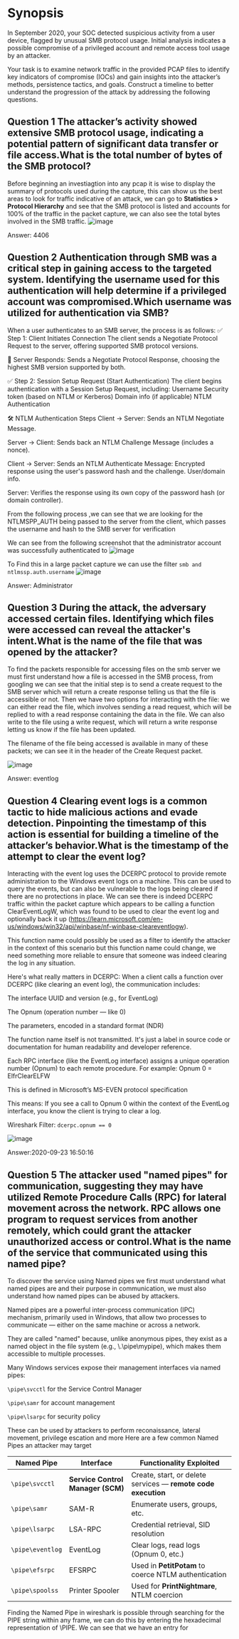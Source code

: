 # Synopsis
In September 2020, your SOC detected suspicious activity from a user device, flagged by unusual SMB protocol usage. Initial analysis indicates a possible compromise of a privileged account and remote access tool usage by an attacker.

Your task is to examine network traffic in the provided PCAP files to identify key indicators of compromise (IOCs) and gain insights into the attacker’s methods, persistence tactics, and goals. Construct a timeline to better understand the progression of the attack by addressing the following questions.


## Question 1 The attacker’s activity showed extensive SMB protocol usage, indicating a potential pattern of significant data transfer or file access.What is the total number of bytes of the SMB protocol?
Before beginning an investiagtion into any pcap it is wise to display the summary of protocols used during the capture, this can show us the best areas to look for traffic indicative of an attack, we can go to **Statistics > Protocol Hierarchy** and see that the SMB
protocol is listed and accounts for 100% of the traffic in the packet capture, we can also see the total bytes involved in the SMB traffic.
![image](https://github.com/user-attachments/assets/8bf9117e-e662-49e3-a825-73713aecc949)

Answer: 4406

## Question 2 Authentication through SMB was a critical step in gaining access to the targeted system. Identifying the username used for this authentication will help determine if a privileged account was compromised.Which username was utilized for authentication via SMB?

When a user authenticates to an SMB server, the process is as follows:
✅ Step 1: Client Initiates Connection
The client sends a Negotiate Protocol Request to the server, offering supported SMB protocol versions.

🔄 Server Responds:
Sends a Negotiate Protocol Response, choosing the highest SMB version supported by both.

✅ Step 2: Session Setup Request (Start Authentication)
The client begins authentication with a Session Setup Request, including:
Username
Security token (based on NTLM or Kerberos)
Domain info (if applicable)
NTLM Authentication

🛠️ NTLM Authentication Steps
Client → Server:
Sends an NTLM Negotiate Message.

Server → Client:
Sends back an NTLM Challenge Message (includes a nonce).

Client → Server:
Sends an NTLM Authenticate Message:
Encrypted response using the user's password hash and the challenge.
User/domain info.

Server:
Verifies the response using its own copy of the password hash (or domain controller).

From the following process ,we can see that we are looking for the NTLMSPP_AUTH being passed to the server from the client, which passes the username and hash to the SMB server for verification

We can see from the following screenshot that the administrator account was successfully authenticated to 
![image](https://github.com/user-attachments/assets/a8d4281e-3c0d-417a-a022-faf71928ec06)

To Find this in a large packet capture we can use the filter `smb and ntlmssp.auth.username` 
![image](https://github.com/user-attachments/assets/ea42006e-2cd2-483e-9f76-56a1b1833b9f)

Answer: Administrator

## Question 3 During the attack, the adversary accessed certain files. Identifying which files were accessed can reveal the attacker's intent.What is the name of the file that was opened by the attacker?
To find the packets responsible for accessing files on the smb server we must first understand how a file is accessed in the SMB process, from googling we can see that the initial step is to send a create request to the SMB server which will return a create response
telling us that the file is accessible or not. Then we have two options for interacting with the file: we can either read the file, which involves sending a read request, which will be replied to with a read response containing the data in the file. We can also
write to the file using a write request, which will return a write response letting us know if the file has been updated.

The filename of the file being accessed is available in many of these packets; we can see it in the header of the Create Request packet.

![image](https://github.com/user-attachments/assets/9809485f-ab0d-4921-8ff4-7af1d62eec2a)

Answer: eventlog

## Question 4 Clearing event logs is a common tactic to hide malicious actions and evade detection. Pinpointing the timestamp of this action is essential for building a timeline of the attacker’s behavior.What is the timestamp of the attempt to clear the event log?

Interacting with the event log uses the DCERPC protocol to provide remote administration to the Windows event logs on a machine. This can be used to query the events, but can also be vulnerable to the logs being cleared if there are no protections in place. We can see there is indeed DCERPC traffic within the packet capture which appears to be calling a function ClearEventLogW, which was found to be used to clear the event log and optionally back it up (https://learn.microsoft.com/en-us/windows/win32/api/winbase/nf-winbase-cleareventlogw). 

This function name could possibly be used as a filter to identify the attacker in the context of this scenario but this function name could change, we need something more reliable to ensure that someone was indeed clearing the log in any situation.

Here's what really matters in DCERPC:
When a client calls a function over DCERPC (like clearing an event log), the communication includes:

The interface UUID and version (e.g., for EventLog)

The Opnum (operation number — like 0)

The parameters, encoded in a standard format (NDR)

The function name itself is not transmitted. It's just a label in source code or documentation for human readability and developer reference.

Each RPC interface (like the EventLog interface) assigns a unique operation number (Opnum) to each remote procedure. For example:
Opnum 0 = ElfrClearELFW

This is defined in Microsoft’s MS-EVEN protocol specification

This means: If you see a call to Opnum 0 within the context of the EventLog interface, you know the client is trying to clear a log.

Wireshark Filter: `dcerpc.opnum == 0`

![image](https://github.com/user-attachments/assets/71e8a620-8cf6-499f-862f-23d36f16f1d0)

Answer:2020-09-23 16:50:16

## Question 5 The attacker used "named pipes" for communication, suggesting they may have utilized Remote Procedure Calls (RPC) for lateral movement across the network. RPC allows one program to request services from another remotely, which could grant the attacker unauthorized access or control.What is the name of the service that communicated using this named pipe?

To discover the service using Named pipes we first must understand what named pipes are and their purpose in communication, we must also understand how named pipes can be abused by attackers.

Named pipes are a powerful inter-process communication (IPC) mechanism, primarily used in Windows, that allow two processes to communicate — either on the same machine or across a network.

They are called "named" because, unlike anonymous pipes, they exist as a named object in the file system (e.g., \\.\pipe\mypipe), which makes them accessible to multiple processes.

Many Windows services expose their management interfaces via named pipes:

`\pipe\svcctl` for the Service Control Manager

`\pipe\samr` for account management

`\pipe\lsarpc` for security policy

These can be used by attackers to perform reconaissance, lateral movement, privilege escation and more
Here are a few common Named Pipes an attacker may target

| Named Pipe       | Interface                         | Functionality Exploited                                       |
| ---------------- | --------------------------------- | ------------------------------------------------------------- |
| `\pipe\svcctl`   | **Service Control Manager (SCM)** | Create, start, or delete services — **remote code execution** |
| `\pipe\samr`     | SAM-R                             | Enumerate users, groups, etc.                                 |
| `\pipe\lsarpc`   | LSA-RPC                           | Credential retrieval, SID resolution                          |
| `\pipe\eventlog` | EventLog                          | Clear logs, read logs (Opnum 0, etc.)                         |
| `\pipe\efsrpc`   | EFSRPC                            | Used in **PetitPotam** to coerce NTLM authentication          |
| `\pipe\spoolss`  | Printer Spooler                   | Used for **PrintNightmare**, NTLM coercion                    |

Finding the Named Pipe in wireshark is possible through searching for the PIPE string within any frame, we can do this by entering the hexadecimal representation
of \PIPE. We can see that we have an entry for 





